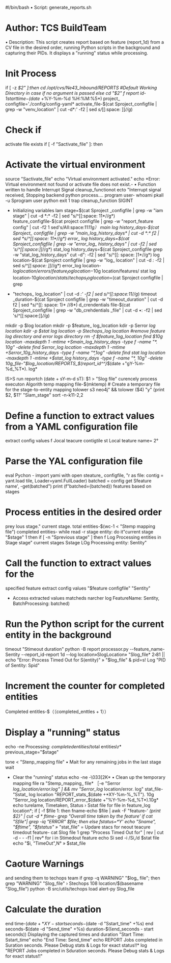 #l/bin/bash
• Script: generate_reports.sh
# Author: TCS BuildTeam
• Description: This script creates report based on feature (report_1d) from a CV file in the desired order, running Python scripts in the background and capturing their PIDs. It displays a "running" status while processing.
# Init Process
if [ -z *$2" ]:then
cd /opt/cvs/Ne43_Inbound/REPORTS #Default Working Directory in case if no argument is passed else
cd "$2"
f
report id-$1
start time-$(date +*%Y-%m-%d %H:%M:%5*)
project_ configfile='./config/config-yaml*
activate_file-$(cat Sproject_configfile | grep -w "venv_location" | cut -d*:' -f2 | sed *s/*[[:space: ]]*//g*)
# Check if
activate file exists
if [ -f "Sactivate_file" ]: then
# Activate the virtual environment
source "Sactivate_file"
echo
"Virtual environment activated."
echo
*Error: Virtual
environment not found or activate file does not exist.-
• Function written to handle Interrupt Signal cleanup_functionot
ecto
"Interrupt signal received, Stopping backend python process....
program user- whoami
pkall -u Sprogram user python exit 1
trap cleanup_function SIGINT
* Initializing variables
lam stage=$(cat Sproject _configfile | grep -w "iam stage" | cut -d *:*
-f2 | sed "s/^[[:space: 11*//g*)
feature_configfile-$(cat project configfile | grep -w "report_feature config" | cut
-f2 1 sed's/AIl:space:11*11g）
main log history_days-$(cat Sproject_ configfile | grep -w "main_log_history_days* | cut -d *:*
f2 | sed *s/^[[:space: 11*//g*)
error_ log history_days=$(cat Sproject_configfile | grep -w "error_log_ history_days" | cut
-f2 | sed 's/^[[:space:]]*//g*)
stat_log history_days=$(cat Sproject_configfile
grep -w "stat_log_history_days"
cut -d":
-f2 | sed "s/^[[: space: ]1*//g*)
log location-$(cat Sproject configfile | grep -w "log_ location" | cut -d *:*
-f2 | sed *s/^[[:space: ]]*//g*)
error_log location-$log location/errors/ feature_log location-$10g location/features/ stat log location-$10g location/stats/
techops_log location=$(cat Sproject configfile | grep
- "techops_ log_location" | cut -d *:' -f2 | sed *s/^[[:space:11*//g*)
timeout _duration-$(cat Sproject configfile | grep -w
"timeout_duration" | cut -d
f2 | sed *s/^[[: space: 1)* //8*)
d_crendentials file-$(cat Sproject_configfile | grep -w "db_crehdentials _file" | cut -d
•: -f2 | sed 's/^[[:space:]]*//g*)

mkdir -p $log location mkdir -p $feature_ log_location
kdir -p Serror _log location kdir -p $stat log location
-p Stechops_log location
#remove feature log directory and error logs directory
rm -f $feature_1og_location
find $10g location -maxdepth 1 -mtime +Smain_log_history_days -type f -name "*. 10g"
-delete
find Serror_log location -maxdepth 1 -mtime
+Serror_10g_history_days -type f -name "*,1og"
-delete
find stat log location -maxdepth 1 -mtime +$stat_log history_days -type f -name
"*, 10g"
-delete
10g_file-"$log_location/REPORTS_$(report_id^^}_$(date +"gY-%m-%d_%T*). log*

IS>S run reportch
(date + sY-m-d sT): $1 > "Slog file"
curencely process executon Algorith
temp mapping file-$(mktemp) # Create a temporary file for the stage-to-entity mapping
tolower s3
neo4j" && tolower ($4)
"y" (print $2, $1?'
"Siam_stage"
sort -n-k11-2,2
# Define a function to extract values from a YAML configuration file
extract config values f
Jocal teacure contigtile st
Local teature name= 2°
# Parse the YAL configuration file
eval Pychon - import yami
with open steature_ configfile,
"r as file:
contig = yant.load tile, Loader=yaml.FullLoader)
batched = config get Sfeature name', -get(batched")
print (f"batched={batched})
features based on stages
# Process entities in the desired order
prey lous stage."
current stage.
total entities-$(wc-1 < "Stemp mapping file")
completed entities-
while read -r stage entity: do
it"current stage
"$stage" 1
then
if [ -n "Sprevious stage" ]
then
f
Log Processing entities in Stage stage" current stages Sstage
LOg Processing entity: Sentity"
# Call the function to extract values for the
specified feature
extract config values "$feature configfile" "Sentity"
* Access extracted values
matcheds narcher
log FeatureName: Sentity, BatchProcessing: batched)
# Run the Python script for the current entity in the background
timeout "Stimeout duration" python -B report processor.py --feature_name-Sentity --report_id-report 1d --log location»SlogLocation»
"Slog_file* 2›81 || echo "Error: Process Timed Out for S(entity)" » "$log_file" &
pid=s!
Log "PID of Sentity: Spid"
# Increment the counter for completed entities
Completed entitles-$（（completed_enttles + 1））
# Display a "running" status
echo -ne Processing: $completed entities/$total entities\r*
previous_stage="$stage"

tone < "Stenp_mapping file"
• Mait for any remaining jobs in the last stage
wait
* Clear the "running" status echo -ne -\033[2K*
• Clean up the temporary mapping file ra "Stemp_mapping_ file*
［-e
"Serror _log_location/error.log" ] && mv "Serror_log_ location/error. log"
stat_file-"Sstat_ log location "REPORT_stats_$(date +*XY-%m-%_%T"). 10g
"Serror_log location/REPORT_error_$(date +"%Y-%m-%d_%T*).10g*
echo
turelame, Timetaken, Status › Sstat file
for file in feature_log location*;
if [ -f $file 1:
then
fname-echo $file | awk -F "feature-'
*(print $2}" | cut -d *
ftime- grep
"Overall time taken by the feature'
if cat
"Sfile"| grep -iq "ERROR" $file; then
else
fstatus=*Y'
echo "Sname", "$ftime", "$fstatus" »*
"stat_file"
= Updare stacs for neout teacure timedout feature- cat Slog file 1 grep
"Process Timed Out for" | rev | cut -d - - -f1 | rev*
for i in Stimedout feature
echo Si
sed -i /Si,/d $stat file echo "$i, "TimeOut",N° » $stat_file
# Caoture Warnings
and sending them to techops team
if grep -q WARNING" "$log_ file"; then
grep
"WARNING"
"Slog_file" › Stechops 108 location/$(basename "Slog_file")
python -B src/utils/techops load alert-py Slog_file
# Calculate the duration
end time-$(date +*XY-%m-%d %H: %M:%S*)
start seconds-$(date -d "Sstart_time" +%s)
end seconds-$(date -d "Send_time" +%s) duration-$((end_seconds - start seconds))
Displaying the captured times and duration
"Start Time: Sstart_time"
echo "End Time: Send_time"
echo REPORT Jobs completed in Suration seconds. Please Debug stats & Logs for exact status!!* log "REPORT Jobs completed in Sduration seconds. Please Debug stats & Logs for exact status!!"


